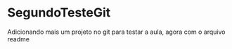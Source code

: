# SegundoTesteGit
Adicionando mais um projeto no git para testar a aula, agora com o arquivo readme
